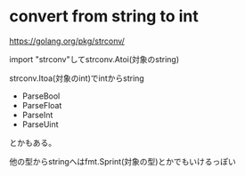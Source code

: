# convert from string to int
https://golang.org/pkg/strconv/

import "strconv"してstrconv.Atoi(対象のstring)

strconv.Itoa(対象のint)でintからstring

- ParseBool
- ParseFloat
- ParseInt
- ParseUint

とかもある。

他の型からstringへはfmt.Sprint(対象の型)とかでもいけるっぽい
